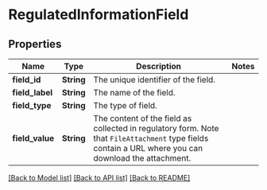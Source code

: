 # RegulatedInformationField

## Properties

Name | Type | Description | Notes
------------ | ------------- | ------------- | -------------
**field_id** | **String** | The unique identifier of the field. | 
**field_label** | **String** | The name of the field. | 
**field_type** | **String** | The type of field. | 
**field_value** | **String** | The content of the field as collected in regulatory form. Note that `FileAttachment` type fields contain a URL where you can download the attachment. | 

[[Back to Model list]](../README.md#documentation-for-models) [[Back to API list]](../README.md#documentation-for-api-endpoints) [[Back to README]](../README.md)


